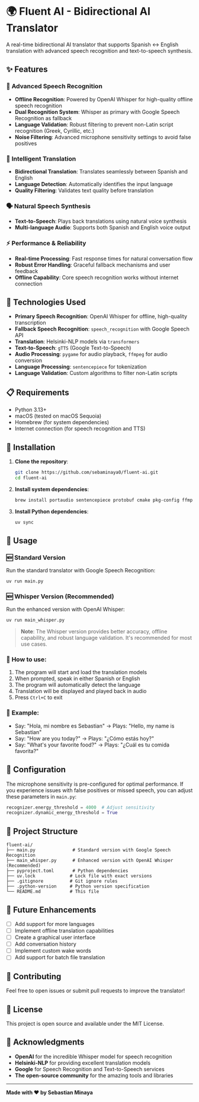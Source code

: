 # 🌍 Fluent AI - Bidirectional AI Translator

A real-time bidirectional AI translator that supports Spanish ↔ English translation with advanced speech recognition and text-to-speech synthesis.

## ✨ Features

### 🎤 **Advanced Speech Recognition**
- **Offline Recognition**: Powered by OpenAI Whisper for high-quality offline speech recognition
- **Dual Recognition System**: Whisper as primary with Google Speech Recognition as fallback
- **Language Validation**: Robust filtering to prevent non-Latin script recognition (Greek, Cyrillic, etc.)
- **Noise Filtering**: Advanced microphone sensitivity settings to avoid false positives

### 🔄 **Intelligent Translation**
- **Bidirectional Translation**: Translates seamlessly between Spanish and English
- **Language Detection**: Automatically identifies the input language
- **Quality Filtering**: Validates text quality before translation

### 🗣️ **Natural Speech Synthesis**
- **Text-to-Speech**: Plays back translations using natural voice synthesis
- **Multi-language Audio**: Supports both Spanish and English voice output

### ⚡ **Performance & Reliability**
- **Real-time Processing**: Fast response times for natural conversation flow
- **Robust Error Handling**: Graceful fallback mechanisms and user feedback
- **Offline Capability**: Core speech recognition works without internet connection

## 🔧️ Technologies Used

- **Primary Speech Recognition**: OpenAI Whisper for offline, high-quality transcription
- **Fallback Speech Recognition**: `speech_recognition` with Google Speech API
- **Translation**: Helsinki-NLP models via `transformers`
- **Text-to-Speech**: `gTTS` (Google Text-to-Speech)
- **Audio Processing**: `pygame` for audio playback, `ffmpeg` for audio conversion
- **Language Processing**: `sentencepiece` for tokenization
- **Language Validation**: Custom algorithms to filter non-Latin scripts

## 📋 Requirements

- Python 3.13+
- macOS (tested on macOS Sequoia)
- Homebrew (for system dependencies)
- Internet connection (for speech recognition and TTS)

## 🚀 Installation

1. **Clone the repository**:
   ```bash
   git clone https://github.com/sebaminaya0/fluent-ai.git
   cd fluent-ai
   ```

2. **Install system dependencies**:
   ```bash
   brew install portaudio sentencepiece protobuf cmake pkg-config ffmpeg
   ```

3. **Install Python dependencies**:
   ```bash
   uv sync
   ```

## 🎯 Usage

### 🆕 **Standard Version**
Run the standard translator with Google Speech Recognition:
```bash
uv run main.py
```

### 🆕 **Whisper Version (Recommended)**
Run the enhanced version with OpenAI Whisper:
```bash
uv run main_whisper.py
```

> **Note**: The Whisper version provides better accuracy, offline capability, and robust language validation. It's recommended for most use cases.

### 📝 **How to use:**
1. The program will start and load the translation models
2. When prompted, speak in either Spanish or English
3. The program will automatically detect the language
4. Translation will be displayed and played back in audio
5. Press `Ctrl+C` to exit

### 💯 **Example:**
- Say: "Hola, mi nombre es Sebastian" → Plays: "Hello, my name is Sebastian"
- Say: "How are you today?" → Plays: "¿Cómo estás hoy?"
- Say: "What's your favorite food?" → Plays: "¿Cuál es tu comida favorita?"

## 🔧 Configuration

The microphone sensitivity is pre-configured for optimal performance. If you experience issues with false positives or missed speech, you can adjust these parameters in `main.py`:

```python
recognizer.energy_threshold = 4000  # Adjust sensitivity
recognizer.dynamic_energy_threshold = True
```

## 📁 Project Structure

```
fluent-ai/
├── main.py              # Standard version with Google Speech Recognition
├── main_whisper.py      # Enhanced version with OpenAI Whisper (Recommended)
├── pyproject.toml       # Python dependencies
├── uv.lock             # Lock file with exact versions
├── .gitignore          # Git ignore rules
├── .python-version     # Python version specification
└── README.md           # This file
```

## 🔮 Future Enhancements

- [ ] Add support for more languages
- [ ] Implement offline translation capabilities
- [ ] Create a graphical user interface
- [ ] Add conversation history
- [ ] Implement custom wake words
- [ ] Add support for batch file translation

## 🤝 Contributing

Feel free to open issues or submit pull requests to improve the translator!

## 📄 License

This project is open source and available under the MIT License.

## 🙏 Acknowledgments

- **OpenAI** for the incredible Whisper model for speech recognition
- **Helsinki-NLP** for providing excellent translation models
- **Google** for Speech Recognition and Text-to-Speech services
- **The open-source community** for the amazing tools and libraries

---

**Made with ❤️ by Sebastian Minaya**
